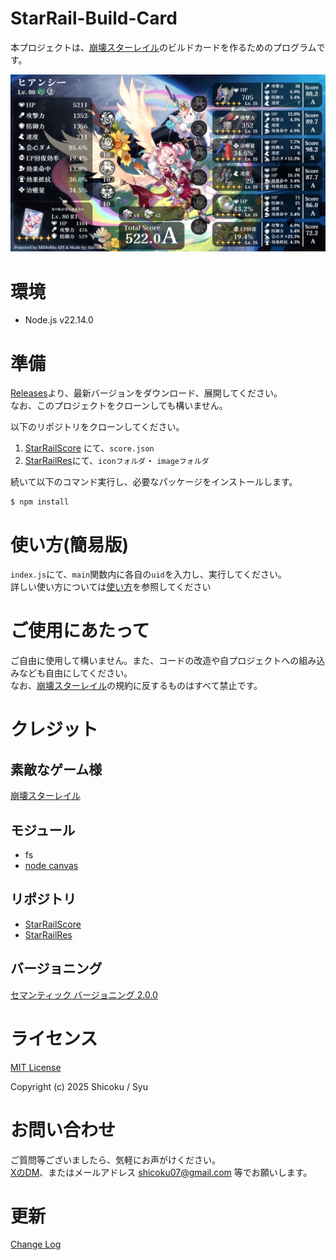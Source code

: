 # StarRail-Build-Card

本プロジェクトは、[崩壊スターレイル](https://hsr.hoyoverse.com/ja-jp/home)のビルドカードを作るためのプログラムです。

![build-card](./public/build-card.png "生成サンプル")

# 環境

- Node.js v22.14.0

# 準備
[Releases](https://github.com/Shicoku/StarRail-Build-Card/releases)より、最新バージョンをダウンロード、展開してください。
<br />なお、このプロジェクトをクローンしても構いません。


以下のリポジトリをクローンしてください。

1. [StarRailScore](https://github.com/Mar-7th/StarRailScore) にて、`score.json`
2. [StarRailRes](https://github.com/Mar-7th/StarRailRes)にて、`iconフォルダ`・ `imageフォルダ`

続いて以下のコマンド実行し、必要なパッケージをインストールします。

```
$ npm install
```

# 使い方(簡易版)

`index.js`にて、`main`関数内に各自の`uid`を入力し、実行してください。
<br />詳しい使い方については[使い方](./doc/use.md)を参照してください

# ご使用にあたって

ご自由に使用して構いません。また、コードの改造や自プロジェクトへの組み込みなども自由にしてください。
<br />なお、[崩壊スターレイル](https://hsr.hoyoverse.com/ja-jp/home)の規約に反するものはすべて禁止です。

# クレジット

## 素敵なゲーム様

[崩壊スターレイル](https://hsr.hoyoverse.com/ja-jp/home)

## モジュール

- fs
- [node canvas](https://github.com/Automattic/node-canvas)

## リポジトリ

- [StarRailScore](https://github.com/Mar-7th/StarRailScore)
- [StarRailRes](https://github.com/Mar-7th/StarRailRes)

## バージョニング
[セマンティック バージョニング 2.0.0](https://semver.org/lang/ja/)

# ライセンス

[MIT License](LICENSE)

Copyright (c) 2025 Shicoku / Syu

# お問い合わせ

ご質問等ございましたら、気軽にお声がけください。
<br />[XのDM](https://x.com/H2DH8K)、またはメールアドレス shicoku07@gmail.com 等でお願いします。

# 更新

[Change Log](./doc/changelog.md)